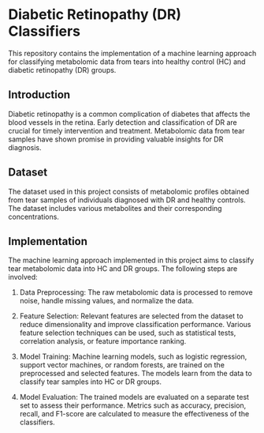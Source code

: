 # Diabetic Retinopathy (DR) Classifiers
This repository contains the implementation of a machine learning approach for classifying metabolomic data from tears into healthy control (HC) and diabetic retinopathy (DR) groups.

## Introduction
Diabetic retinopathy is a common complication of diabetes that affects the blood vessels in the retina. Early detection and classification of DR are crucial for timely intervention and treatment. Metabolomic data from tear samples have shown promise in providing valuable insights for DR diagnosis.

## Dataset
The dataset used in this project consists of metabolomic profiles obtained from tear samples of individuals diagnosed with DR and healthy controls. The dataset includes various metabolites and their corresponding concentrations.

## Implementation
The machine learning approach implemented in this project aims to classify tear metabolomic data into HC and DR groups. The following steps are involved:

1. Data Preprocessing: The raw metabolomic data is processed to remove noise, handle missing values, and normalize the data.

2. Feature Selection: Relevant features are selected from the dataset to reduce dimensionality and improve classification performance. Various feature selection techniques can be used, such as statistical tests, correlation analysis, or feature importance ranking.

3. Model Training: Machine learning models, such as logistic regression, support vector machines, or random forests, are trained on the preprocessed and selected features. The models learn from the data to classify tear samples into HC or DR groups.

4. Model Evaluation: The trained models are evaluated on a separate test set to assess their performance. Metrics such as accuracy, precision, recall, and F1-score are calculated to measure the effectiveness of the classifiers.

